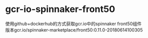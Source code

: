 # gcr-io-spinnaker-front50
使用github+dockerhub的方式获取gcr.io中的spinnaker front50组件<br />
版本gcr.io/spinnaker-marketplace/front50:0.11.0-20180614100305
